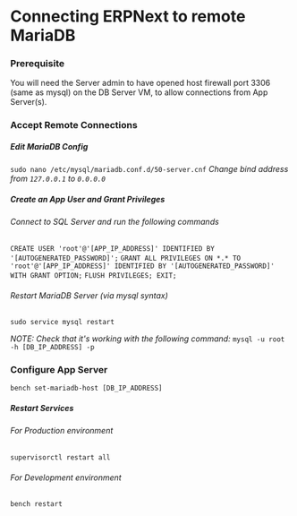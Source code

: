 # Connecting ERPNext to remote MariaDB

### Prerequisite
You will need the Server admin to have opened host firewall port 3306 (same as mysql) on the DB Server VM, to allow connections from App Server(s).

### Accept Remote Connections

##### Edit MariaDB Config
`sudo nano /etc/mysql/mariadb.conf.d/50-server.cnf`
_Change bind address from `127.0.0.1` to `0.0.0.0`_

##### Create an App User and Grant Privileges
###### Connect to SQL Server and run the following commands
`CREATE USER 'root'@'[APP_IP_ADDRESS]' IDENTIFIED BY '[AUTOGENERATED_PASSWORD]';`
`GRANT ALL PRIVILEGES ON *.* TO 'root'@'[APP_IP_ADDRESS]' IDENTIFIED BY '[AUTOGENERATED_PASSWORD]' WITH GRANT OPTION;`
`FLUSH PRIVILEGES; EXIT;`

###### Restart MariaDB Server (via mysql syntax)
`sudo service mysql restart`

_NOTE: Check that it's working with the following command:_
`mysql -u root -h [DB_IP_ADDRESS] -p`

### Configure App Server
`bench set-mariadb-host [DB_IP_ADDRESS]`

##### Restart Services
###### For Production environment
`supervisorctl restart all`

###### For Development environment
`bench restart`
